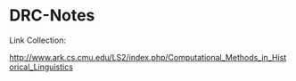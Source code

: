 # DRC-Notes

Link Collection:

http://www.ark.cs.cmu.edu/LS2/index.php/Computational_Methods_in_Historical_Linguistics
